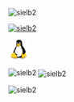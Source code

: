 <p align="left"> <img src="https://komarev.com/ghpvc/?username=sielb2&label=Profile%20views&color=0e75b6&style=flat" alt="sielb2" /> </p>
<p align="left"> <a href="https://github.com/ryo-ma/github-profile-trophy"><img src="https://github-profile-trophy.vercel.app/?username=sielb2" alt="sielb2" /></a> </p>
<p align="left"> <a href="https://www.linux.org/" target="_blank" rel="noreferrer"> <img src="https://raw.githubusercontent.com/devicons/devicon/master/icons/linux/linux-original.svg" alt="linux" width="40" height="40"/> </a> </p>

<p><img align="left" src="https://github-readme-stats.vercel.app/api/top-langs?username=sielb2&show_icons=true&locale=en&layout=compact" alt="sielb2" /></p>

<p>&nbsp;<img align="center" src="https://github-readme-stats.vercel.app/api?username=sielb2&show_icons=true&locale=en" alt="sielb2" /></p>

<p><img align="center" src="https://github-readme-streak-stats.herokuapp.com/?user=sielb2&" alt="sielb2" /></p>
